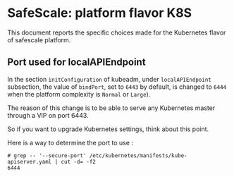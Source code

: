 # SafeScale: platform flavor K8S

This document reports the specific choices made for the Kubernetes flavor of safescale platform.

## Port used for localAPIEndpoint

In the section ```initConfiguration``` of kubeadm, under ```localAPIEndpoint``` subsection, the value of ```bindPort```, set to ```6443``` by default, is changed to ```6444``` when the platform complexity is ```Normal``` or ```Large```).

The reason of this change is to be able to serve any Kubernetes master through a VIP on port 6443.

So if you want to upgrade Kubernetes settings, think about this point.

Here is a way to determine the port to use :

```shell
# grep -- '--secure-port' /etc/kubernetes/manifests/kube-apiserver.yaml | cut -d= -f2
6444
```
